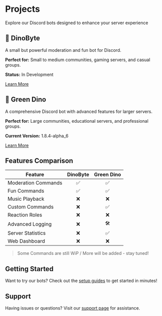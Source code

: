 # Projects

<div class="hero">
  <p class="hero-text">
    Explore our Discord bots designed to enhance your server experience
  </p>
</div>

<div class="feature-box">
  <div class="project-card">
    <h2><span class="dino-emoji">🦖</span> DinoByte</h2>
    <p>A small but powerful moderation and fun bot for Discord.</p>
    <p><strong>Perfect for:</strong> Small to medium communities, gaming servers, and casual groups.</p>
    <p><strong>Status:</strong> <span class="badge in-development">In Development</span></p>
    <a href="../projects/dinobyte/" class="md-button md-button--primary">Learn More</a>
  </div>

  <div class="project-card">
    <h2><span class="dino-emoji">🦕</span> Green Dino</h2>
    <p>A comprehensive Discord bot with advanced features for larger servers.</p>
    <p><strong>Perfect for:</strong> Large communities, educational servers, and professional groups.</p>
    <p><strong>Current Version:</strong> <span class="badge stable">1.8.4-alpha_6</span></p>
    <a href="../projects/greendino/" class="md-button md-button--primary">Learn More</a>
  </div>
</div>

## Features Comparison

| Feature | DinoByte | Green Dino |
|---------|:--------:|:----------:|
| Moderation Commands | ✅ | ✅ |
| Fun Commands | ✅ | ✅ |
| Music Playback | ❌ | ❌ |
| Custom Commands | ❌ | ✅ |
| Reaction Roles | ❌ | ❌ |
| Advanced Logging | ❌ | 🛠️ |
| Server Statistics | ❌ | ✅ |
| Web Dashboard | ❌ | ❌ |

> Some Commands are still WiP / More will be added - stay tuned!

## Getting Started

Want to try our bots? Check out the [setup guides](../docs/getting-started/) to get started in minutes!

## Support

Having issues or questions? Visit our [support page](../support/) for assistance.